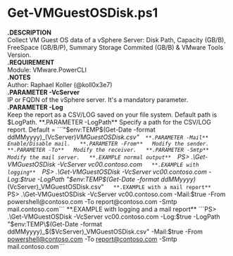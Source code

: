 # Get-VMGuestOSDisk.ps1

**.DESCRIPTION**  
Collect VM Guest OS data of a vSphere Server: Disk Path, Capacity (GB/B), FreeSpace (GB/B/P), Summary Storage Commited (GB/B) & VMware Tools Version.  
**.REQUIREMENT**  
Module: VMware.PowerCLI  
**.NOTES**  
Author: Raphael Koller (@koll0x3e7)  
**.PARAMETER -VcServer**  
IP or FQDN of the vSphere server. It's a mandatory parameter.  
**.PARAMETER -Log**  
Keep the report as a CSV/LOG saved on your file system. Default path is $LogPath.  
**.PARAMETER -LogPath**  
Specify a path for the CSV/LOG report. Default = ```"$env:TEMP\$(Get-Date -format ddMMyyyy)_$($VcServer)_VMGuestOSDisk.csv"```  
**.PARAMETER -Mail**  
Enable/Disable mail.  
**.PARAMETER -From**  
Modify the sender.  
**.PARAMETER -To**  
Modify the receiver.  
**.PARAMETER -Smtp**  
Modify the mail server.  
**.EXAMPLE normal output**  
```PS> .\Get-VMGuestOSDisk -VcServer vc00.contoso.com```   
**.EXAMPLE with logging**  
```PS> .\Get-VMGuestOSDisk -VcServer vc00.contoso.com -Log:$true -LogPath "$env:TEMP\$(Get-Date -format ddMMyyyy)_$($VcServer)_VMGuestOSDisk.csv"```   
**.EXAMPLE with a mail report**  
```PS> .\Get-VMGuestOSDisk -VcServer vc00.contoso.com -Mail:$true -From powershell@contoso.com -To report@contoso.com -Smtp mail.contoso.com```   
**.EXAMPLE with logging and a mail report**  
```PS> .\Get-VMGuestOSDisk -VcServer vc00.contoso.com -Log:$true -LogPath "$env:TEMP\$(Get-Date -format ddMMyyyy)_$($VcServer)_VMGuestOSDisk.csv" -Mail:$true -From powershell@contoso.com -To report@contoso.com -Smtp mail.contoso.com```   
